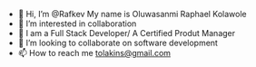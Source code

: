 - 👋 Hi, I’m @Rafkev My name is Oluwasanmi Raphael Kolawole
- 👀 I’m interested in collaboration 
- 🌱 I am a Full Stack Developer/ A Certified Produt Manager
- 💞️ I’m looking to collaborate on software development 
- 📫 How to reach me tolakins@gmail.com 

<!---
Rafkev/Rafkev is a ✨ special ✨ repository because its `README.md` (this file) appears on your GitHub profile.
You can click the Preview link to take a look at your changes.
--->
